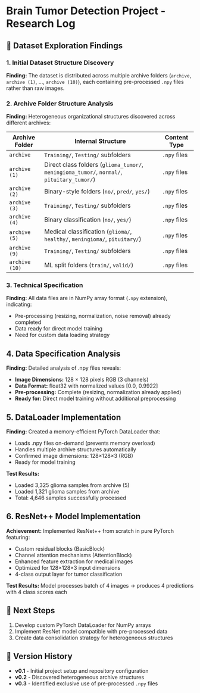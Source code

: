 # Brain Tumor Detection Project - Research Log

## 📁 Dataset Exploration Findings

### 1. Initial Dataset Structure Discovery
**Finding:** The dataset is distributed across multiple archive folders (`archive`, `archive (1)`, ..., `archive (10)`), each containing pre-processed `.npy` files rather than raw images.

### 2. Archive Folder Structure Analysis
**Finding:** Heterogeneous organizational structures discovered across different archives:

| Archive Folder | Internal Structure | Content Type |
|----------------|-------------------|-------------|
| `archive` | `Training/`, `Testing/` subfolders | `.npy` files |
| `archive (1)` | Direct class folders (`glioma_tumor/`, `meningioma_tumor/`, `normal/`, `pituitary_tumor/`) | `.npy` files |
| `archive (2)` | Binary-style folders (`no/`, `pred/`, `yes/`) | `.npy` files |
| `archive (3)` | `Training/`, `Testing/` subfolders | `.npy` files |
| `archive (4)` | Binary classification (`no/`, `yes/`) | `.npy` files |
| `archive (5)` | Medical classification (`glioma/`, `healthy/`, `meningioma/`, `pituitary/`) | `.npy` files |
| `archive (9)` | `Training/`, `Testing/` subfolders | `.npy` files |
| `archive (10)` | ML split folders (`train/`, `valid/`) | `.npy` files |

### 3. Technical Specification
**Finding:** All data files are in NumPy array format (`.npy` extension), indicating:
- Pre-processing (resizing, normalization, noise removal) already completed
- Data ready for direct model training
- Need for custom data loading strategy

## 4. Data Specification Analysis
**Finding:** Detailed analysis of .npy files reveals:

- **Image Dimensions:** 128 × 128 pixels RGB (3 channels)
- **Data Format:** float32 with normalized values [0.0, 0.9922]
- **Pre-processing:** Complete (resizing, normalization already applied)
- **Ready for:** Direct model training without additional preprocessing

## 5. DataLoader Implementation
**Finding:** Created a memory-efficient PyTorch DataLoader that:
- Loads .npy files on-demand (prevents memory overload)
- Handles multiple archive structures automatically  
- Confirmed image dimensions: 128×128×3 (RGB)
- Ready for model training

**Test Results:** 
- Loaded 3,325 glioma samples from archive (5)
- Loaded 1,321 glioma samples from archive
- Total: 4,646 samples successfully processed

## 6. ResNet++ Model Implementation
**Achievement:** Implemented ResNet++ from scratch in pure PyTorch featuring:
- Custom residual blocks (BasicBlock)
- Channel attention mechanisms (AttentionBlock)  
- Enhanced feature extraction for medical images
- Optimized for 128×128×3 input dimensions
- 4-class output layer for tumor classification

**Test Results:** Model processes batch of 4 images → produces 4 predictions with 4 class scores each

## 🚀 Next Steps
1. Develop custom PyTorch DataLoader for NumPy arrays
2. Implement ResNet model compatible with pre-processed data
3. Create data consolidation strategy for heterogeneous structures

## 🔄 Version History
- **v0.1** - Initial project setup and repository configuration
- **v0.2** - Discovered heterogeneous archive structures
- **v0.3** - Identified exclusive use of pre-processed `.npy` files